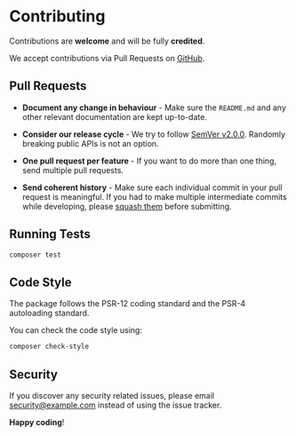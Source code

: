 # Contributing

Contributions are **welcome** and will be fully **credited**.

We accept contributions via Pull Requests on [GitHub](https://github.com/maystro/filament-popup-modal).

## Pull Requests

- **Document any change in behaviour** - Make sure the `README.md` and any other relevant documentation are kept up-to-date.

- **Consider our release cycle** - We try to follow [SemVer v2.0.0](http://semver.org/). Randomly breaking public APIs is not an option.

- **One pull request per feature** - If you want to do more than one thing, send multiple pull requests.

- **Send coherent history** - Make sure each individual commit in your pull request is meaningful. If you had to make multiple intermediate commits while developing, please [squash them](http://www.git-scm.com/book/en/v2/Git-Tools-Rewriting-History#Changing-Multiple-Commit-Messages) before submitting.

## Running Tests

```bash
composer test
```

## Code Style

The package follows the PSR-12 coding standard and the PSR-4 autoloading standard.

You can check the code style using:

```bash
composer check-style
```

## Security

If you discover any security related issues, please email security@example.com instead of using the issue tracker.

**Happy coding**!
